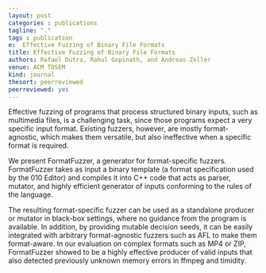 ```yaml
---
layout: post
categories : publications
tagline: "."
tags : publication
e:  Effective Fuzzing of Binary File Formats
title: Effective Fuzzing of Binary File Formats
authors: Rafael Dutra, Rahul Gopinath, and Andreas Zeller
venue: ACM TOSEM
kind: journal
thesort: peerreviewed
peerreviewed: yes
---
```


Effective fuzzing of programs that process structured binary inputs, such as multimedia files, is a challenging task, since those programs expect a very specific input format. Existing fuzzers, however, are mostly format-agnostic, which makes them versatile, but also ineffective when a specific format is required.

We present FormatFuzzer, a generator for format-specific fuzzers. FormatFuzzer takes as input a binary template (a format specification used by the 010 Editor) and compiles it into C++ code that acts as parser, mutator, and highly efficient generator of inputs conforming to the rules of the language.

The resulting format-specific fuzzer can be used as a standalone producer or mutator in black-box settings, where no guidance from the program is available. In addition, by providing mutable decision seeds, it can be easily integrated with arbitrary format-agnostic fuzzers such as AFL to make them format-aware. In our evaluation on complex formats such as MP4 or ZIP, FormatFuzzer showed to be a highly effective producer of valid inputs that also detected previously unknown memory errors in ffmpeg and timidity.

[<em class="fa fa-book fa-lg" aria-hidden="true"></em>](https://dl.acm.org/doi/10.1145/3628157 "paper")


